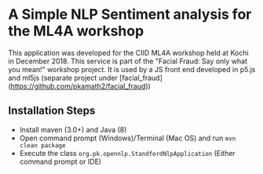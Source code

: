 # A Simple NLP Sentiment analysis for the ML4A workshop

This application was developed for the CIID ML4A workshop held at Kochi in December 2018. This service is part of the "Facial Fraud: Say only what you mean!" workshop project. 
It is used by a JS front end developed in p5.js and ml5js (separate project under [facial_fraud] (https://github.com/pkamath2/facial_fraud))

## Installation Steps
* Install maven (3.0+) and Java (8)
* Open command prompt (Windows)/Terminal (Mac OS) and run `mvn clean package`
* Execute the class `org.pk.opennlp.StandfordNlpApplication` (Either command prompt or IDE)

